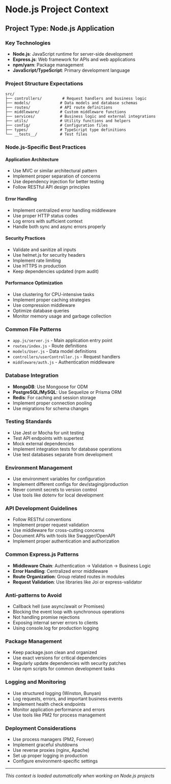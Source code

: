 # Node.js Project Context

## Project Type: Node.js Application

### Key Technologies

- **Node.js**: JavaScript runtime for server-side development
- **Express.js**: Web framework for APIs and web applications
- **npm/yarn**: Package management
- **JavaScript/TypeScript**: Primary development language

### Project Structure Expectations

```
src/
├── controllers/         # Request handlers and business logic
├── models/             # Data models and database schemas
├── routes/             # API route definitions
├── middleware/         # Custom middleware functions
├── services/           # Business logic and external integrations
├── utils/              # Utility functions and helpers
├── config/             # Configuration files
├── types/              # TypeScript type definitions
└── __tests__/          # Test files
```

### Node.js-Specific Best Practices

#### Application Architecture

- Use MVC or similar architectural pattern
- Implement proper separation of concerns
- Use dependency injection for better testing
- Follow RESTful API design principles

#### Error Handling

- Implement centralized error handling middleware
- Use proper HTTP status codes
- Log errors with sufficient context
- Handle both sync and async errors properly

#### Security Practices

- Validate and sanitize all inputs
- Use helmet.js for security headers
- Implement rate limiting
- Use HTTPS in production
- Keep dependencies updated (npm audit)

#### Performance Optimization

- Use clustering for CPU-intensive tasks
- Implement proper caching strategies
- Use compression middleware
- Optimize database queries
- Monitor memory usage and garbage collection

### Common File Patterns

- `app.js/server.js` - Main application entry point
- `routes/index.js` - Route definitions
- `models/User.js` - Data model definitions
- `controllers/userController.js` - Request handlers
- `middleware/auth.js` - Authentication middleware

### Database Integration

- **MongoDB**: Use Mongoose for ODM
- **PostgreSQL/MySQL**: Use Sequelize or Prisma ORM
- **Redis**: For caching and session storage
- Implement proper connection pooling
- Use migrations for schema changes

### Testing Standards

- Use Jest or Mocha for unit testing
- Test API endpoints with supertest
- Mock external dependencies
- Implement integration tests for database operations
- Use test databases separate from development

### Environment Management

- Use environment variables for configuration
- Implement different configs for dev/staging/production
- Never commit secrets to version control
- Use tools like dotenv for local development

### API Development Guidelines

- Follow RESTful conventions
- Implement proper request validation
- Use middleware for cross-cutting concerns
- Document APIs with tools like Swagger/OpenAPI
- Implement proper authentication and authorization

### Common Express.js Patterns

- **Middleware Chain**: Authentication → Validation → Business Logic
- **Error Handling**: Centralized error middleware
- **Route Organization**: Group related routes in modules
- **Request Validation**: Use libraries like Joi or express-validator

### Anti-patterns to Avoid

- Callback hell (use async/await or Promises)
- Blocking the event loop with synchronous operations
- Not handling promise rejections
- Exposing internal server errors to clients
- Using console.log for production logging

### Package Management

- Keep package.json clean and organized
- Use exact versions for critical dependencies
- Regularly update dependencies with security patches
- Use npm scripts for common development tasks

### Logging and Monitoring

- Use structured logging (Winston, Bunyan)
- Log requests, errors, and important business events
- Implement health check endpoints
- Monitor application performance and errors
- Use tools like PM2 for process management

### Deployment Considerations

- Use process managers (PM2, Forever)
- Implement graceful shutdowns
- Use reverse proxies (nginx, Apache)
- Set up proper logging in production
- Configure environment-specific settings

---

_This context is loaded automatically when working on Node.js projects_
